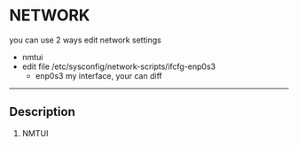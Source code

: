 # NETWORK

you can use 2 ways edit network settings
* nmtui
* edit file /etc/sysconfig/network-scripts/ifcfg-enp0s3
	- enp0s3 my interface, your can diff
***
## Description
1. NMTUI
